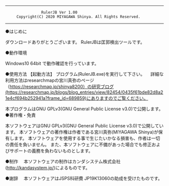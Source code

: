 ----------------------------------------------------------------------
                    RulerJB Ver 1.00
         Copyright(C) 2020 MIYAGAWA Shinya. All Rights Reserved.
----------------------------------------------------------------------

●はじめに

  ダウンロードありがとうございます。
  RulerJBは匡郭検出ツールです。

●動作環境

  Windows10 64bit で動作確認を行っています。

●使用方法
  【起動方法】
    プログラム(RulerJB.exe)を実行して下さい。
　詳細な利用方法はresearchmapの宮川真弥のページ（https://researchmap.jp/shinya8200）の研究ブログ(https://researchmap.jp/blogs/blog_entries/view/82454/0435f61bde82d8a21e4cf694b252941a?frame_id=689859)にありますのでご覧ください。

本プログラムはGNU GPLv3(GNU General Public License v3.0)で公開します。
●著作権・免責

  本ソフトウェアはGNU GPLv3(GNU General Public License v3.0)で公開しています。
  本ソフトウェアの著作権は作者である宮川真弥(MIYAGAWA Shinya)が保有します。
  本ソフトウェアを使用する事で生じたいかなる損害も、作者は一切の責任を負いません。
  また、本ソフトウェアに不備があった場合でも修正およびサポートの義務を負わないものとします。

●制作
　本ソフトウェアの制作はカンダシステム株式会社(http://kandasystem.jp/)によるものです。

●謝辞
　本ソフトウェアはJSPS科研費 JP19K13060の助成を受けたものです。
